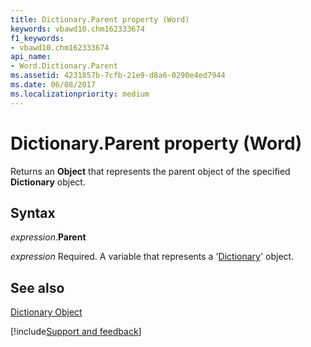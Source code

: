 ```yaml
---
title: Dictionary.Parent property (Word)
keywords: vbawd10.chm162333674
f1_keywords:
- vbawd10.chm162333674
api_name:
- Word.Dictionary.Parent
ms.assetid: 4231857b-7cfb-21e9-d8a6-0290e4ed7944
ms.date: 06/08/2017
ms.localizationpriority: medium
---
```



# Dictionary.Parent property (Word)

Returns an **Object** that represents the parent object of the specified **Dictionary** object.


## Syntax

_expression_.**Parent**

_expression_ Required. A variable that represents a '[Dictionary](Word.Dictionary.md)' object.


## See also


[Dictionary Object](Word.Dictionary.md)

[!include[Support and feedback](~/includes/feedback-boilerplate.md)]